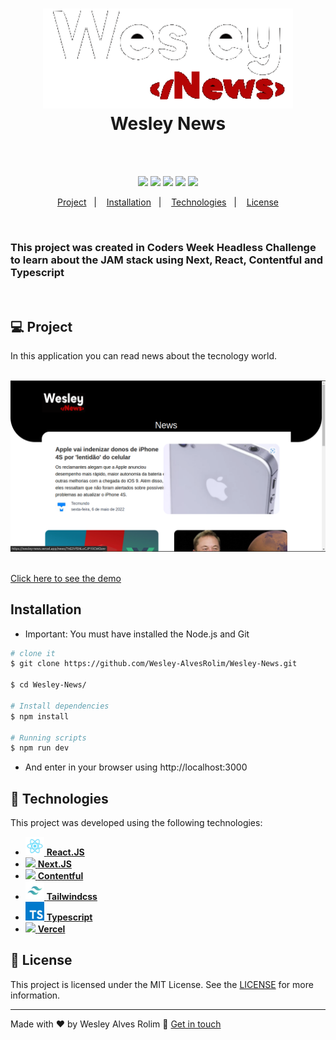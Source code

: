 <h1 align="center">
  <img src="./Logo.png" width="400">
  <br>
  <strong>Wesley News</strong>
</h1>

<br>

<p align="center">
  <br>
  <img src="https://img.shields.io/github/languages/top/Wesley-AlvesRolim/Wesley-News">
  <img src="https://img.shields.io/github/issues/Wesley-AlvesRolim/Wesley-News">
  <img src="https://img.shields.io/github/forks/Wesley-AlvesRolim/Wesley-News">
  <img src="https://img.shields.io/github/stars/Wesley-AlvesRolim/Wesley-News">
  <img src="https://img.shields.io/github/license/Wesley-AlvesRolim/Wesley-News">
</p>

<p align="center">
  <a href="#-project">Project</a>&nbsp;&nbsp;&nbsp;|&nbsp;&nbsp;&nbsp;
  <a href="#installation">Installation</a>&nbsp;&nbsp;&nbsp;|&nbsp;&nbsp;&nbsp;
  <a href="#rocket-technologies">Technologies</a>&nbsp;&nbsp;&nbsp;|&nbsp;&nbsp;&nbsp;
  <a href="#memo-license">License</a>
</p>

<br>

### This project was created in Coders Week Headless Challenge to learn about the JAM stack using Next, React, Contentful and Typescript

<br>

## 💻 Project

<p>In this application you can read news about the tecnology world.</p>

<br>
<img src="./screenshot.png" alt="Screenshot of project">
<br>
<br>

[Click here to see the demo](https://wesley-news.vercel.app/)

## Installation

- Important: You must have installed the Node.js and Git

```bash
# clone it
$ git clone https://github.com/Wesley-AlvesRolim/Wesley-News.git

$ cd Wesley-News/

# Install dependencies
$ npm install

# Running scripts
$ npm run dev
```

- And enter in your browser using http://localhost:3000

## :rocket: Technologies

This project was developed using the following technologies:

- [<img height="30" src="https://raw.githubusercontent.com/github/explore/80688e429a7d4ef2fca1e82350fe8e3517d3494d/topics/react/react.png"> **React.JS**](https://reactjs.org/)
- [<img height="30" src="https://camo.githubusercontent.com/3aa42ee93eafa8f736bac662e8ca536350dad790ba36f2f0cb1783aa2be42f6d/68747470733a2f2f63646e2e776f726c64766563746f726c6f676f2e636f6d2f6c6f676f732f6e6578746a732d322e737667"> **Next.JS**](https://nextjs.org/)
- [<img height="30" src="https://www.contentful.com/icons/icon-256x256.png?v=da79a33a7fc91be19875cc580fcdef85"> **Contentful**](https://www.contentful.com/)
- [<img height="30" src="https://raw.githubusercontent.com/github/explore/80688e429a7d4ef2fca1e82350fe8e3517d3494d/topics/tailwind/tailwind.png"> **Tailwindcss**](https://tailwindcss.com/)
- [<img height="30" src="https://raw.githubusercontent.com/github/explore/80688e429a7d4ef2fca1e82350fe8e3517d3494d/topics/typescript/typescript.png"> **Typescript**](https://www.typescriptlang.org/)
- [<img height="30" src="https://assets.vercel.com/image/upload/q_auto/front/favicon/vercel/favicon.ico"> **Vercel**](https://vercel.com/)

## :memo: License

This project is licensed under the MIT License. See the [LICENSE](https://opensource.org/licenses/MIT) for more information.

---

Made with ♥ by Wesley Alves Rolim :wave: [Get in touch](https://www.linkedin.com/in/wesley-alves-rolim/)
